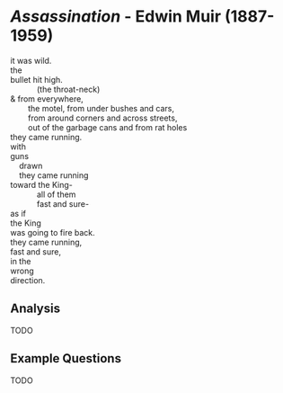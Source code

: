 # *Assassination* - Edwin Muir (1887-1959)

it was wild.<br/>
the<br/>
bullet hit high.<br/>
&nbsp;&nbsp;&nbsp;&nbsp;&nbsp;&nbsp;&nbsp;&nbsp;&nbsp;&nbsp;&nbsp;&nbsp;(the throat-neck)<br/>
& from everywhere,<br/>
&nbsp;&nbsp;&nbsp;&nbsp;&nbsp;&nbsp;&nbsp;&nbsp;the motel, from under bushes and cars,<br/>
&nbsp;&nbsp;&nbsp;&nbsp;&nbsp;&nbsp;&nbsp;&nbsp;from around corners and across streets,<br/>
&nbsp;&nbsp;&nbsp;&nbsp;&nbsp;&nbsp;&nbsp;&nbsp;out of the garbage cans and from rat holes<br/>
they came running.<br/>
with<br/>
guns<br/>
&nbsp;&nbsp;&nbsp;&nbsp;drawn<br/>
&nbsp;&nbsp;&nbsp;&nbsp;they came running<br/>
toward the King-<br/>
&nbsp;&nbsp;&nbsp;&nbsp;&nbsp;&nbsp;&nbsp;&nbsp;&nbsp;&nbsp;&nbsp;&nbsp;all of them<br/>
&nbsp;&nbsp;&nbsp;&nbsp;&nbsp;&nbsp;&nbsp;&nbsp;&nbsp;&nbsp;&nbsp;&nbsp;fast and sure-<br/>
as if<br/>
the King<br/>
was going to fire back.<br/>
they came running,<br/>
fast and sure,<br/>
in the<br/>
wrong<br/>
direction.

## Analysis

TODO

## Example Questions

TODO
